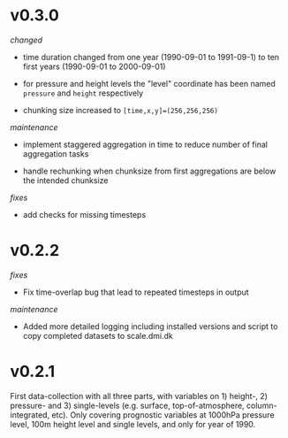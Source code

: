 # v0.3.0

*changed*

- time duration changed from one year (1990-09-01 to 1991-09-1) to ten first years (1990-09-01 to 2000-09-01)

- for pressure and height levels the "level" coordinate has been named `pressure` and `height` respectively

- chunking size increased to `[time,x,y]=(256,256,256)`

*maintenance*

- implement staggered aggregation in time to reduce number of final aggregation tasks

- handle rechunking when chunksize from first aggregations are below the intended chunksize


*fixes*

- add checks for missing timesteps


# v0.2.2

_fixes_

- Fix time-overlap bug that lead to repeated timesteps in output

_maintenance_

- Added more detailed logging including installed versions and script to copy
  completed datasets to scale.dmi.dk


# v0.2.1

First data-collection with all three parts, with variables on 1) height-,
2) pressure- and 3) single-levels (e.g. surface, top-of-atmosphere,
column-integrated, etc). Only covering prognostic variables at 1000hPa pressure
level, 100m height level and single levels, and only for year of 1990.

